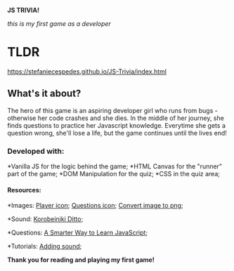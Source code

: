 **JS TRIVIA!**

_this is my first game as a developer_
  
# TLDR
https://stefaniecespedes.github.io/JS-Trivia/index.html

## What's it about?

The hero of this game is an aspiring developer girl who runs from bugs - otherwise her code crashes and she dies. In the middle of her journey, she finds questions to practice her Javascript knowledge. Everytime she gets a question wrong, she'll lose a life, but the game continues until the lives end!

### Developed with:
*Vanilla JS for the logic behind the game;
*HTML Canvas for the "runner" part of the game;
*DOM Manipulation for the quiz;
*CSS in the quiz area;

#### Resources:
*Images:
  [Player icon](https://emojis.wiki/emoji-pics/apple/woman-technologist-apple.png);
  [Questions icon](https://www.google.com/imgres?imgurl=https%3A%2F%2Fpng.pngtree.com%2Felement_origin_min_pic%2F17%2F03%2F19%2F8edd0769029661284bd746518b233e48.jpg&imgrefurl=https%3A%2F%2Fpt.pngtree.com%2Ffreepng%2Fearth-question-mark_2976256.html&docid=dce2wwH3T6KMUM&tbnid=Bs50hqmBfcanDM%3A&vet=10ahUKEwjb_fyi3YTjAhWlHrkGHRe3CF4QMwizAShUMFQ..i&w=650&h=651&bih=689&biw=1440&q=question%20mark%20png%20game&ved=0ahUKEwjb_fyi3YTjAhWlHrkGHRe3CF4QMwizAShUMFQ&iact=mrc&uact=8);
  [Convert image to png](https://onlinepngtools.com/create-transparent-png);

*Sound:
  [Korobeiniki Ditto](http://dig.ccmixter.org/files/Coruscate/44904);

*Questions:
  [A Smarter Way to Learn JavaScript](http://www.asmarterwaytolearn.com/js/index-of-exercises.html);

*Tutorials:
  [Adding sound](https://www.w3schools.com/graphics/game_sound.asp);
  
**Thank you for reading and playing my first game!**
